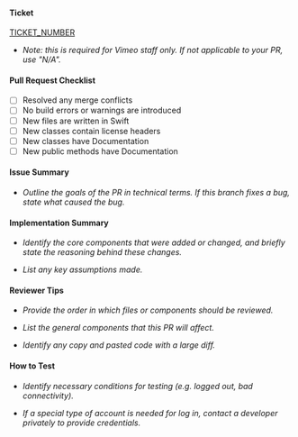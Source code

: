 #### Ticket

[TICKET_NUMBER](https://vimean.atlassian.net/browse/TICKET_NUMBER)

- *Note: this is required for Vimeo staff only. If not applicable to your PR, use "N/A".*

#### Pull Request Checklist

- [ ] Resolved any merge conflicts
- [ ] No build errors or warnings are introduced
- [ ] New files are written in Swift
- [ ] New classes contain license headers
- [ ] New classes have Documentation
- [ ] New public methods have Documentation

#### Issue Summary

- *Outline the goals of the PR in technical terms. If this branch fixes a bug, state what caused the bug.*

#### Implementation Summary

- *Identify the core components that were added or changed, and briefly state the reasoning behind these changes.*

- *List any key assumptions made.*

#### Reviewer Tips

- *Provide the order in which files or components should be reviewed.* 

- *List the general components that this PR will affect.*

- *Identify any copy and pasted code with a large diff.*

#### How to Test

- *Identify necessary conditions for testing (e.g. logged out, bad connectivity).*

- *If a special type of account is needed for log in, contact a developer privately to provide credentials.*
